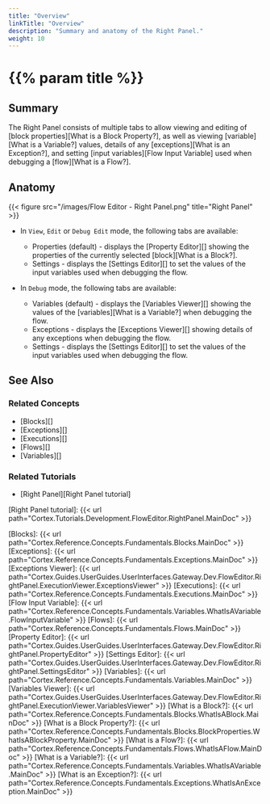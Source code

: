 ```yaml
---
title: "Overview"
linkTitle: "Overview"
description: "Summary and anatomy of the Right Panel."
weight: 10
---
```


# {{% param title %}}

## Summary

The Right Panel consists of multiple tabs to allow viewing and editing of [block properties][What is a Block Property?], as well as viewing [variable][What is a Variable?] values, details of any [exceptions][What is an Exception?], and setting [input variables][Flow Input Variable] used when debugging a [flow][What is a Flow?].

## Anatomy

{{< figure src="/images/Flow Editor - Right Panel.png" title="Right Panel" >}}

* In `View`, `Edit` or `Debug Edit` mode, the following tabs are available:

  * Properties (default) - displays the [Property Editor][] showing the properties of the currently selected [block][What is a Block?].
  * Settings - displays the [Settings Editor][] to set the values of the input variables used when debugging the flow.

* In `Debug` mode, the following tabs are available:

  * Variables (default) - displays the [Variables Viewer][] showing the values of the [variables][What is a Variable?] when debugging the flow.
  * Exceptions - displays the [Exceptions Viewer][] showing details of any exceptions when debugging the flow.
  * Settings - displays the [Settings Editor][] to set the values of the input variables used when debugging the flow.

## See Also

### Related Concepts

* [Blocks][]
* [Exceptions][]
* [Executions][]
* [Flows][]
* [Variables][]

### Related Tutorials

* [Right Panel][Right Panel tutorial]

[Right Panel tutorial]: {{< url path="Cortex.Tutorials.Development.FlowEditor.RightPanel.MainDoc" >}}

[Blocks]: {{< url path="Cortex.Reference.Concepts.Fundamentals.Blocks.MainDoc" >}}
[Exceptions]: {{< url path="Cortex.Reference.Concepts.Fundamentals.Exceptions.MainDoc" >}}
[Exceptions Viewer]: {{< url path="Cortex.Guides.UserGuides.UserInterfaces.Gateway.Dev.FlowEditor.RightPanel.ExecutionViewer.ExceptionsViewer" >}}
[Executions]: {{< url path="Cortex.Reference.Concepts.Fundamentals.Executions.MainDoc" >}}
[Flow Input Variable]: {{< url path="Cortex.Reference.Concepts.Fundamentals.Variables.WhatIsAVariable.FlowInputVariable" >}}
[Flows]: {{< url path="Cortex.Reference.Concepts.Fundamentals.Flows.MainDoc" >}}
[Property Editor]: {{< url path="Cortex.Guides.UserGuides.UserInterfaces.Gateway.Dev.FlowEditor.RightPanel.PropertyEditor" >}}
[Settings Editor]: {{< url path="Cortex.Guides.UserGuides.UserInterfaces.Gateway.Dev.FlowEditor.RightPanel.SettingsEditor" >}}
[Variables]: {{< url path="Cortex.Reference.Concepts.Fundamentals.Variables.MainDoc" >}}
[Variables Viewer]: {{< url path="Cortex.Guides.UserGuides.UserInterfaces.Gateway.Dev.FlowEditor.RightPanel.ExecutionViewer.VariablesViewer" >}}
[What is a Block?]: {{< url path="Cortex.Reference.Concepts.Fundamentals.Blocks.WhatIsABlock.MainDoc" >}}
[What is a Block Property?]: {{< url path="Cortex.Reference.Concepts.Fundamentals.Blocks.BlockProperties.WhatIsABlockProperty.MainDoc" >}}
[What is a Flow?]: {{< url path="Cortex.Reference.Concepts.Fundamentals.Flows.WhatIsAFlow.MainDoc" >}}
[What is a Variable?]: {{< url path="Cortex.Reference.Concepts.Fundamentals.Variables.WhatIsAVariable.MainDoc" >}}
[What is an Exception?]: {{< url path="Cortex.Reference.Concepts.Fundamentals.Exceptions.WhatIsAnException.MainDoc" >}}
